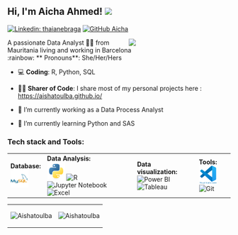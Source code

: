 <h2> Hi, I'm Aicha Ahmed! <img src="https://media.giphy.com/media/mGcNjsfWAjY5AEZNw6/giphy.gif" width="50"></h2>

[![Linkedin: thaianebraga](https://img.shields.io/badge/-Aicha-blue?style=flat-square&logo=Linkedin&logoColor=white&link=https://www.linkedin.com/in/aicha-ahmed-toulba/)](https://www.linkedin.com/in/aicha-ahmed-toulba/)
[![GitHub Aicha](https://img.shields.io/github/followers/Aishatoulba?label=follow&style=social)](https://github.com/)

<img align='right' src="https://encrypted-tbn0.gstatic.com/images?q=tbn:ANd9GcTGdrbaRuwAtFnDNXzMA4n_tybx1pcD1AHXAw&usqp=CAU" width="230">

<div align="left"> A passionate Data Analyst 👩‍💻  from Mauritania  living and  working  in Barcelona
 </div>
  :rainbow: ** Pronouns**: She/Her/Hers 

- :computer: **Coding**: R, Python, SQL
  
- 👩‍🏫 **Sharer of Code**: I share most of my personal projects here : https://aishatoulba.github.io/
  
- 🔭 I’m currently working as a Data Process Analyst
  
- 🌱 I’m currently learning Python and SAS


<h3 align="left">Tech stack and Tools:</h3>
<table>
  <tr>
    <td>
      <strong>Database:</strong><br>
      <img src="https://raw.githubusercontent.com/devicons/devicon/master/icons/mysql/mysql-original-wordmark.svg" alt="MySQL" width="40" height="40"/>
    </td>
    <td>
      <strong>Data Analysis:</strong><br>
      <img src="https://raw.githubusercontent.com/devicons/devicon/master/icons/python/python-original.svg" alt="Python" width="40" height="40"/>
      <img src="https://www.r-project.org/logo/Rlogo.svg" alt="R" width="40" height="40"/>
      <img src="https://upload.wikimedia.org/wikipedia/commons/3/38/Jupyter_logo.svg" alt="Jupyter Notebook" width="40" height="40"/>
      <img src="https://cdn.cdnlogo.com/logos/m/53/microsoft-excel.svg" alt="Excel" width="40" height="40"/>
    </td>
    <td>
     <strong>Data visualization:</strong><br>
    <img src="https://cdn.worldvectorlogo.com/logos/power-bi-1.svg" alt="Power BI" width="40" height="40"/>
    <img src="https://cdn.cdnlogo.com/logos/t/73/tableau-software.svg" alt="Tableau" width="40" height="40"/>
    </td>
    <td>
      <strong>Tools:</strong><br>
      <img src="https://raw.githubusercontent.com/devicons/devicon/master/icons/vscode/vscode-original-wordmark.svg" alt="VS Code" width="40" height="40"/>
      <img src="https://www.vectorlogo.zone/logos/git-scm/git-scm-icon.svg" alt="Git" width="40" height="40"/>
    </td>
   
  </tr>
</table>


<!-- GitHub Stats and Streak Stats -->
<table>
  <tr>
    <td>
      <p><img src="https://github-readme-stats.vercel.app/api?username=Aishatoulba&show_icons=true&locale=en" alt="Aishatoulba" /></p>
    </td>
    <td>
      <p><img src="https://github-readme-streak-stats.herokuapp.com/?user=Aishatoulba&" alt="Aishatoulba" /></p>
    </td>
  </tr>
</table>

